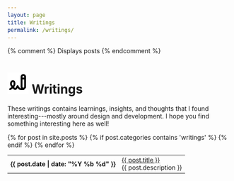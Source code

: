 ```yaml
---
layout: page
title: Writings
permalink: /writings/
---
```


{% comment %} Displays posts {% endcomment %}

  <h1><img src='/assets/icons/writings.svg' alt='' class="icon"/>&nbsp;Writings</h1>
  <p>
    These writings contains learnings, insights, and thoughts that I found interesting---mostly around design and development. I hope you find something interesting here as well!
  </p>
  <table class='mobile-friendly'>
    <tbody>
      {% for post in site.posts %}
        {% if post.categories contains 'writings' %}
          <tr>
            <td><strong><time datetime="{{ post.date | date_to_xmlschema }}">{{ post.date | date: "%Y&nbsp;%b&nbsp;%d" }}</time></strong></td>
            <td><a href="{{ site.baseurl }}{{ post.url }}">{{ post.title }}</a><br/>{{ post.description }}</td>
          </tr>
        {% endif %}
      {% endfor %}
    </tbody>
  </table>
